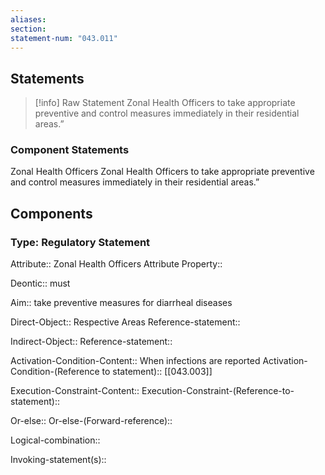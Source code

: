 ```yaml
---
aliases: 
section: 
statement-num: "043.011"
---
```

## Statements 
> [!info] Raw Statement
> Zonal Health Officers to take appropriate preventive and control measures immediately in their residential areas.”  
> 

### Component Statements
Zonal Health Officers 
Zonal Health Officers to take appropriate preventive and control measures immediately in their residential areas.”  
## Components
### Type: Regulatory Statement
Attribute:: Zonal Health Officers
	Attribute Property::

Deontic:: must

Aim:: take preventive measures for diarrheal diseases

Direct-Object:: Respective Areas
	Reference-statement::

Indirect-Object::
	Reference-statement::

Activation-Condition-Content:: When infections are reported
	Activation-Condition-(Reference to statement):: [[043.003]]

Execution-Constraint-Content::
	Execution-Constraint-(Reference-to-statement)::

Or-else::
	Or-else-(Forward-reference)::

Logical-combination::

Invoking-statement(s)::